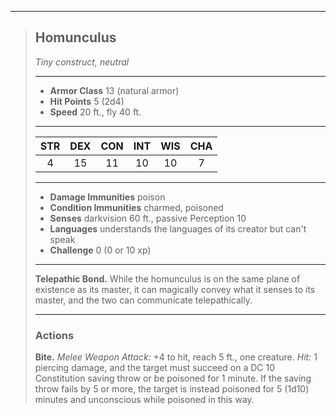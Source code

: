 ***
> ## Homunculus
> *Tiny construct, neutral*
> 
> ***
> 
> - **Armor Class** 13 (natural armor)
> - **Hit Points** 5 (2d4)
> - **Speed** 20 ft., fly 40 ft.
> 
> ***
> 
> |STR|DEX|CON|INT|WIS|CHA|
> |:---:|:---:|:---:|:---:|:---:|:---:|
> |4|15|11|10|10|7|
> 
> ***
> 
> - **Damage Immunities** poison
> - **Condition Immunities** charmed, poisoned
> - **Senses** darkvision 60 ft., passive Perception 10
> - **Languages** understands the languages of its creator but can't speak
> - **Challenge** 0 (0 or 10 xp)
> 
> ***
> 
> **Telepathic Bond.** While the homunculus is on the same plane of existence as its master, it can magically convey what it senses to its master, and the two can communicate telepathically.
> 
> ***
> 
> ### Actions
> **Bite.** *Melee Weapon Attack:* +4 to hit, reach 5 ft., one creature. *Hit:* 1 piercing damage, and the target must succeed on a DC 10 Constitution saving throw or be poisoned for 1 minute. If the saving throw fails by 5 or more, the target is instead poisoned for 5 (1d10) minutes and unconscious while poisoned in this way.